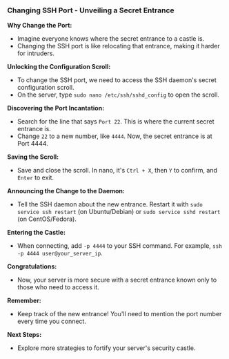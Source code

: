 ### Changing SSH Port - Unveiling a Secret Entrance

**Why Change the Port:**
- Imagine everyone knows where the secret entrance to a castle is.
- Changing the SSH port is like relocating that entrance, making it harder for intruders.

**Unlocking the Configuration Scroll:**
- To change the SSH port, we need to access the SSH daemon's secret configuration scroll.
- On the server, type `sudo nano /etc/ssh/sshd_config` to open the scroll.

**Discovering the Port Incantation:**
- Search for the line that says `Port 22`. This is where the current secret entrance is.
- Change `22` to a new number, like `4444`. Now, the secret entrance is at Port 4444.

**Saving the Scroll:**
- Save and close the scroll. In nano, it's `Ctrl + X`, then `Y` to confirm, and `Enter` to exit.

**Announcing the Change to the Daemon:**
- Tell the SSH daemon about the new entrance. Restart it with `sudo service ssh restart` (on Ubuntu/Debian) or `sudo service sshd restart` (on CentOS/Fedora).

**Entering the Castle:**
- When connecting, add `-p 4444` to your SSH command. For example, `ssh -p 4444 user@your_server_ip`.

**Congratulations:**
- Now, your server is more secure with a secret entrance known only to those who need to access it.
  
**Remember:**
- Keep track of the new entrance! You'll need to mention the port number every time you connect.

**Next Steps:**
- Explore more strategies to fortify your server's security castle.